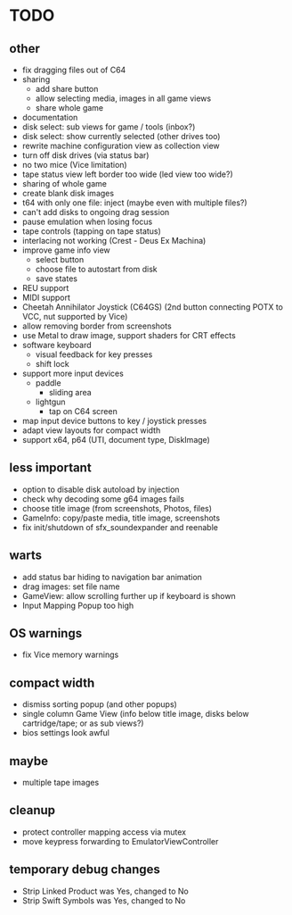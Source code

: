 #  TODO

## other

- fix dragging files out of C64
- sharing
  - add share button
  - allow selecting media, images in all game views
  - share whole game
- documentation
- disk select: sub views for game / tools (inbox?)
- disk select: show currently selected (other drives too)
- rewrite machine configuration view as collection view
- turn off disk drives (via status bar)
- no two mice (Vice limitation)
- tape status view left border too wide (led view too wide?)
- sharing of whole game
- create blank disk images
- t64 with only one file: inject (maybe even with multiple files?)
- can't add disks to ongoing drag session
- pause emulation when losing focus
- tape controls (tapping on tape status)
- interlacing not working (Crest - Deus Ex Machina)
- improve game info view
    - select button
    - choose file to autostart from disk
    - save states
- REU support
- MIDI support
- Cheetah Annihilator Joystick (C64GS) (2nd button connecting POTX to VCC, nut supported by Vice)
- allow removing border from screenshots
- use Metal to draw image, support shaders for CRT effects
- software keyboard
    - visual feedback for key presses
    - shift lock
- support more input devices
    - paddle
        - sliding area
    - lightgun
        - tap on C64 screen
- map input device buttons to key / joystick presses
- adapt view layouts for compact width
- support x64, p64 (UTI, document type, DiskImage)
    
## less important

- option to disable disk autoload by injection
- check why decoding some g64 images fails
- choose title image (from screenshots, Photos, files)
- GameInfo: copy/paste media, title image, screenshots
- fix init/shutdown of sfx_soundexpander and reenable

## warts

- add status bar hiding to navigation bar animation
- drag images: set file name
- GameView: allow scrolling further up if keyboard is shown
- Input Mapping Popup too high

## OS warnings

- fix Vice memory warnings

## compact width

- dismiss sorting popup (and other popups)
- single column Game View (info below title image, disks below cartridge/tape; or as sub views?)
- bios settings look awful

## maybe

- multiple tape images

## cleanup

- protect controller mapping access via mutex
- move keypress forwarding to EmulatorViewController

## temporary debug changes

- Strip Linked Product was Yes, changed to No
- Strip Swift Symbols was Yes, changed to No
